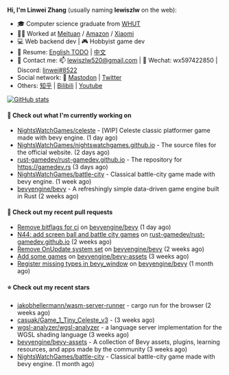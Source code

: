 **Hi, I'm Linwei Zhang** (usually naming **lewiszlw** on the web):
- 🎓 Computer science graduate from [WHUT](https://en.wikipedia.org/wiki/Wuhan_University_of_Technology)
- 👨‍💻 Worked at [Meituan](https://about.meituan.com/home) / [Amazon](https://www.amazon.com/) / [Xiaomi](https://www.mi.com/)
- 💻 Web backend dev | 🎮 Hobbyist game dev
- 📄 Resume: [English TODO](https://github.com/lewiszlw/lewiszlw/blob/main/Resume_EN.md) | [中文](https://github.com/lewiszlw/lewiszlw/blob/main/Resume_CN.md)
- 📱 Contact me: 📫 [lewiszlw520@gmail.com](mailto:lewiszlw520@gmail.com) | 💬 Wechat: wx597422850 | Discord: [linwei#8522](http://discordapp.com/users/891664307035713576)
- Social network: 🦣 [Mastodon](https://mastodon.world/@lewiszlw) | [Twitter](https://twitter.com/lewiszlw)
- Others: [知乎](https://www.zhihu.com/people/tian-qian-zhu-wu-ya) | [Bilibili](https://space.bilibili.com/43876861) | [Youtube](https://www.youtube.com/channel/UCnvri1tqAjxsp9nGQ63zUNw)

[![GitHub stats](https://github-readme-stats.vercel.app/api?username=lewiszlw&count_private=true&show_icons=true&theme=solarized-dark&include_all_commits=true)](https://github.com/anuraghazra/github-readme-stats)

#### 👷 Check out what I'm currently working on

- [NightsWatchGames/celeste](https://github.com/NightsWatchGames/celeste) - [WIP] Celeste classic platformer game made with bevy engine. (1 day ago)
- [NightsWatchGames/nightswatchgames.github.io](https://github.com/NightsWatchGames/nightswatchgames.github.io) - The source files for the official website. (2 days ago)
- [rust-gamedev/rust-gamedev.github.io](https://github.com/rust-gamedev/rust-gamedev.github.io) - The repository for https://gamedev.rs (3 days ago)
- [NightsWatchGames/battle-city](https://github.com/NightsWatchGames/battle-city) - Classical battle-city game made with bevy engine. (1 week ago)
- [bevyengine/bevy](https://github.com/bevyengine/bevy) - A refreshingly simple data-driven game engine built in Rust (2 weeks ago)

#### 🔨 Check out my recent pull requests

- [Remove bitflags for ci](https://github.com/bevyengine/bevy/pull/8431) on [bevyengine/bevy](https://github.com/bevyengine/bevy) (1 day ago)
- [N44: add screen ball and battle city games](https://github.com/rust-gamedev/rust-gamedev.github.io/pull/1326) on [rust-gamedev/rust-gamedev.github.io](https://github.com/rust-gamedev/rust-gamedev.github.io) (2 weeks ago)
- [Remove OnUpdate system set](https://github.com/bevyengine/bevy/pull/8260) on [bevyengine/bevy](https://github.com/bevyengine/bevy) (2 weeks ago)
- [Add some games](https://github.com/bevyengine/bevy-assets/pull/307) on [bevyengine/bevy-assets](https://github.com/bevyengine/bevy-assets) (3 weeks ago)
- [Register missing types in bevy_window](https://github.com/bevyengine/bevy/pull/7993) on [bevyengine/bevy](https://github.com/bevyengine/bevy) (1 month ago)

#### ⭐ Check out my recent stars

- [jakobhellermann/wasm-server-runner](https://github.com/jakobhellermann/wasm-server-runner) - cargo run for the browser (2 weeks ago)
- [casuak/Game_1_Tiny_Celeste_v3](https://github.com/casuak/Game_1_Tiny_Celeste_v3) -  (3 weeks ago)
- [wgsl-analyzer/wgsl-analyzer](https://github.com/wgsl-analyzer/wgsl-analyzer) - a language server implementation for the WGSL shading language (3 weeks ago)
- [bevyengine/bevy-assets](https://github.com/bevyengine/bevy-assets) - A collection of Bevy assets, plugins, learning resources, and apps made by the community (3 weeks ago)
- [NightsWatchGames/battle-city](https://github.com/NightsWatchGames/battle-city) - Classical battle-city game made with bevy engine. (1 month ago)
